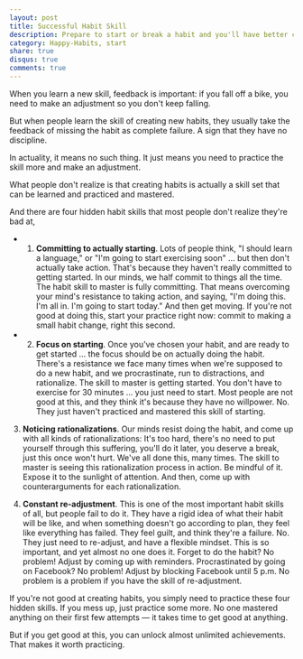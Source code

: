 ```yaml
---
layout: post
title: Successful Habit Skill
description: Prepare to start or break a habit and you'll have better chances of success.
category: Happy-Habits, start
share: true
disqus: true
comments: true
---
```

When you learn a new skill, feedback is important: if you fall off a bike, you need to make an adjustment so you don't keep falling.

But when people learn the skill of creating new habits, they usually take the feedback of missing the habit as complete failure. A sign that they have no discipline.

In actuality, it means no such thing. It just means you need to practice the skill more and make an adjustment.

What people don't realize is that creating habits is actually a skill set that can be learned and practiced and mastered.

And there are four hidden habit skills that most people don't realize they're bad at, 

- 1. **Committing to actually starting**. Lots of people think, "I should learn a language," or "I'm going to start exercising soon" … but then don't actually take action. That's because they haven't really committed to getting started. In our minds, we half commit to things all the time. The habit skill to master is fully committing. That means overcoming your mind's resistance to taking action, and saying, "I'm doing this. I'm all in. I'm going to start today." And then get moving. If you're not good at doing this, start your practice right now: commit to making a small habit change, right this second.

- 2. **Focus on starting**. Once you've chosen your habit, and are ready to get started … the focus should be on actually doing the habit. There's a resistance we face many times when we're supposed to do a new habit, and we procrastinate, run to distractions, and rationalize. The skill to master is getting started. You don't have to exercise for 30 minutes … you just need to start. Most people are not good at this, and they think it's because they have no willpower. No. They just haven't practiced and mastered this skill of starting.

3. **Noticing rationalizations**. Our minds resist doing the habit, and come up with all kinds of rationalizations: It's too hard, there's no need to put yourself through this suffering, you'll do it later, you deserve a break, just this once won't hurt. We've all done this, many times. The skill to master is seeing this rationalization process in action. Be mindful of it. Expose it to the sunlight of attention. And then, come up with counterarguments for each rationalization.

4. **Constant re-adjustment**. This is one of the most important habit skills of all, but people fail to do it. They have a rigid idea of what their habit will be like, and when something doesn't go according to plan, they feel like everything has failed. They feel guilt, and think they're a failure. No. They just need to re-adjust, and have a flexible mindset. This is so important, and yet almost no one does it. Forget to do the habit? No problem! Adjust by coming up with reminders. Procrastinated by going on Facebook? No problem! Adjust by blocking Facebook until 5 p.m. No problem is a problem if you have the skill of re-adjustment.

If you're not good at creating habits, you simply need to practice these four hidden skills. If you mess up, just practice some more. No one mastered anything on their first few attempts — it takes time to get good at anything.

But if you get good at this, you can unlock almost unlimited achievements. That makes it worth practicing.
